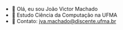 - 👋 Olá, eu sou João Victor Machado
- 📖 Estudo Ciência da Computação na UFMA
- 📩 Contato: jva.machado@discente.ufma.br

<!---
joaovictormachados/joaovictormachados is a ✨ special ✨ repository because its `README.md` (this file) appears on your GitHub profile.
You can click the Preview link to take a look at your changes.
--->
